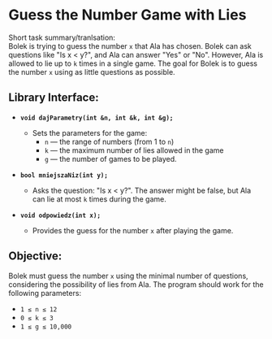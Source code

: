 # Guess the Number Game with Lies
Short task summary/tranlsation:  
Bolek is trying to guess the number `x` that Ala has chosen. Bolek can ask questions like "Is x < y?", and Ala can answer "Yes" or "No". However, Ala is allowed to lie up to `k` times in a single game. The goal for Bolek is to guess the number `x` using as little questions as possible.

## Library Interface:
- **`void dajParametry(int &n, int &k, int &g);`**
  - Sets the parameters for the game:
    - `n` — the range of numbers (from 1 to `n`)
    - `k` — the maximum number of lies allowed in the game
    - `g` — the number of games to be played.

- **`bool mniejszaNiz(int y);`**
  - Asks the question: "Is x < y?". The answer might be false, but Ala can lie at most `k` times during the game.

- **`void odpowiedz(int x);`**
  - Provides the guess for the number `x` after playing the game.

## Objective:
Bolek must guess the number `x` using the minimal number of questions, considering the possibility of lies from Ala. The program should work for the following parameters:
- `1 ≤ n ≤ 12`
- `0 ≤ k ≤ 3`
- `1 ≤ g ≤ 10,000`
